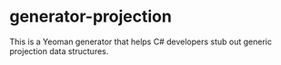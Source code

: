 # generator-projection
This is a Yeoman generator that helps C# developers stub out generic projection data structures.

